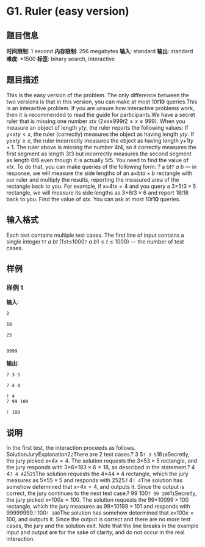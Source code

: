 # G1. Ruler (easy version)

## 题目信息

**时间限制**: 1 second
**内存限制**: 256 megabytes
**输入**: standard
**输出**: standard
**难度**: *1500
**标签**: binary search, interactive

## 题目描述

This is the easy version of the problem. The only difference between the two versions is that in this version, you can make at most 10$t$$\mathbf{10}$ queries.This is an interactive problem. If you are unsure how interactive problems work, then it is recommended to read the guide for participants.We have a secret ruler that is missing one number x$t$$x$ (2≤x≤999$t$$2 \leq x \leq 999$). When you measure an object of length y$t$$y$, the ruler reports the following values: If y<x$t$$y < x$, the ruler (correctly) measures the object as having length y$t$$y$. If y≥x$t$$y \geq x$, the ruler incorrectly measures the object as having length y+1$t$$y+1$. The ruler above is missing the number 4$t$$4$, so it correctly measures the first segment as length 3$t$$3$ but incorrectly measures the second segment as length 6$t$$6$ even though it is actually 5$t$$5$. You need to find the value of x$t$$x$. To do that, you can make queries of the following form: ? a b$t$$\texttt{?}~a~b$ — in response, we will measure the side lengths of an a×b$t$$a \times b$ rectangle with our ruler and multiply the results, reporting the measured area of the rectangle back to you. For example, if x=4$t$$x=4$ and you query a 3×5$t$$3 \times 5$ rectangle, we will measure its side lengths as 3×6$t$$3 \times 6$ and report 18$t$$18$ back to you. Find the value of x$t$$x$. You can ask at most 10$t$$\mathbf{10}$ queries.

## 输入格式

Each test contains multiple test cases. The first line of input contains a single integer t$\texttt{?}~a~b$$t$ (1≤t≤1000$\texttt{?}~a~b$$1 \leq t \leq 1000$) — the number of test cases.

## 样例

### 样例 1

**输入:**
```
2

18

25


9999
```

**输出:**
```
? 3 5

? 4 4

! 4
? 99 100

! 100
```

## 说明

In the first test, the interaction proceeds as follows. SolutionJuryExplanation2$\texttt{2}$There are 2 test cases.? 3 5$\texttt{? 3 5}$18$\texttt{18}$Secretly, the jury picked x=4$x=4$. The solution requests the 3×5$3 \times 5$ rectangle, and the jury responds with 3×6=18$3 \times 6 = 18$, as described in the statement.? 4 4$\texttt{? 4 4}$25$\texttt{25}$The solution requests the 4×4$4 \times 4$ rectangle, which the jury measures as 5×5$5 \times 5$ and responds with 25$25$.! 4$\texttt{! 4}$The solution has somehow determined that x=4$x=4$, and outputs it. Since the output is correct, the jury continues to the next test case.? 99 100$\texttt{? 99 100}$1$\texttt{1}$Secretly, the jury picked x=100$x=100$. The solution requests the 99×100$99 \times 100$ rectangle, which the jury measures as 99×101$99 \times 101$ and responds with 9999$9999$.! 100$\texttt{! 100}$The solution has somehow determined that x=100$x=100$, and outputs it. Since the output is correct and there are no more test cases, the jury and the solution exit. Note that the line breaks in the example input and output are for the sake of clarity, and do not occur in the real interaction.
